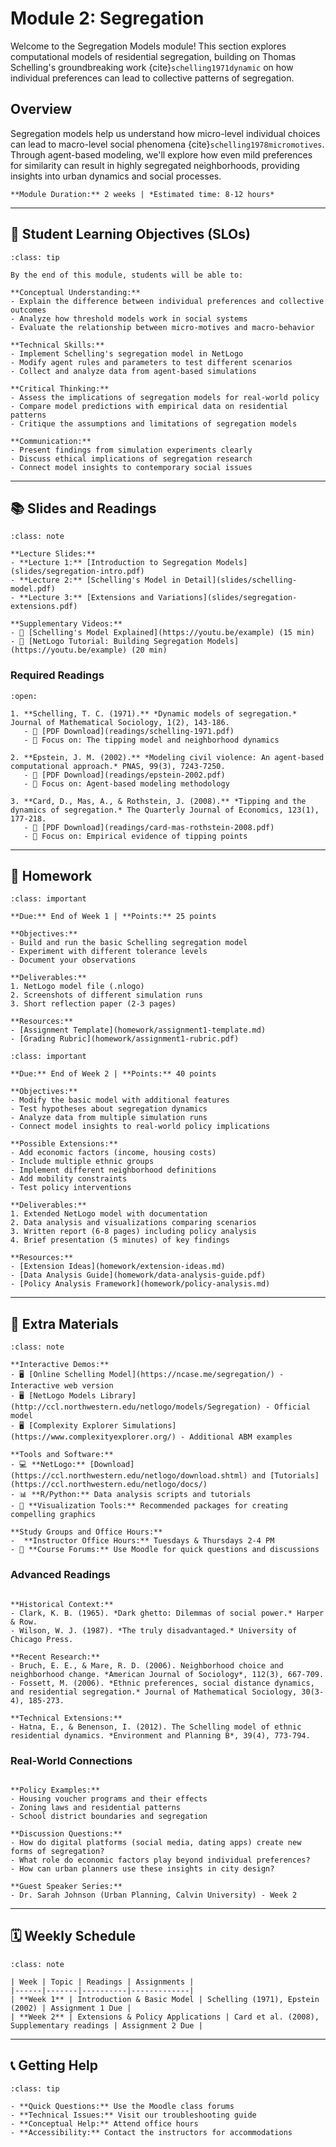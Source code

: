 # Module 2: Segregation

Welcome to the Segregation Models module! This section explores computational models of residential segregation, building on Thomas Schelling's groundbreaking work {cite}`schelling1971dynamic` on how individual preferences can lead to collective patterns of segregation.

## Overview

Segregation models help us understand how micro-level individual choices can lead to macro-level social phenomena {cite}`schelling1978micromotives`. Through agent-based modeling, we'll explore how even mild preferences for similarity can result in highly segregated neighborhoods, providing insights into urban dynamics and social processes.

```{note}
**Module Duration:** 2 weeks | *Estimated time: 8-12 hours*
```

---

## 🎯 Student Learning Objectives (SLOs)

```{admonition} Learning Goals
:class: tip

By the end of this module, students will be able to:

**Conceptual Understanding:**
- Explain the difference between individual preferences and collective outcomes
- Analyze how threshold models work in social systems
- Evaluate the relationship between micro-motives and macro-behavior

**Technical Skills:**
- Implement Schelling's segregation model in NetLogo
- Modify agent rules and parameters to test different scenarios
- Collect and analyze data from agent-based simulations

**Critical Thinking:**
- Assess the implications of segregation models for real-world policy
- Compare model predictions with empirical data on residential patterns
- Critique the assumptions and limitations of segregation models

**Communication:**
- Present findings from simulation experiments clearly
- Discuss ethical implications of segregation research
- Connect model insights to contemporary social issues
```

---

## 📚 Slides and Readings

```{admonition} Course Materials
:class: note

**Lecture Slides:**
- **Lecture 1:** [Introduction to Segregation Models](slides/segregation-intro.pdf)
- **Lecture 2:** [Schelling's Model in Detail](slides/schelling-model.pdf)
- **Lecture 3:** [Extensions and Variations](slides/segregation-extensions.pdf)

**Supplementary Videos:**
- 🎥 [Schelling's Model Explained](https://youtu.be/example) (15 min)
- 🎥 [NetLogo Tutorial: Building Segregation Models](https://youtu.be/example) (20 min)
```

### Required Readings

```{dropdown} Core Reading Materials
:open:

1. **Schelling, T. C. (1971).** *Dynamic models of segregation.* Journal of Mathematical Sociology, 1(2), 143-186.
   - 📖 [PDF Download](readings/schelling-1971.pdf)
   - 🎯 Focus on: The tipping model and neighborhood dynamics

2. **Epstein, J. M. (2002).** *Modeling civil violence: An agent-based computational approach.* PNAS, 99(3), 7243-7250.
   - 📖 [PDF Download](readings/epstein-2002.pdf)
   - 🎯 Focus on: Agent-based modeling methodology

3. **Card, D., Mas, A., & Rothstein, J. (2008).** *Tipping and the dynamics of segregation.* The Quarterly Journal of Economics, 123(1), 177-218.
   - 📖 [PDF Download](readings/card-mas-rothstein-2008.pdf)
   - 🎯 Focus on: Empirical evidence of tipping points
```

---

## 📝 Homework

```{admonition} Assignment 1: Basic Schelling Model
:class: important

**Due:** End of Week 1 | **Points:** 25 points

**Objectives:**
- Build and run the basic Schelling segregation model
- Experiment with different tolerance levels
- Document your observations

**Deliverables:**
1. NetLogo model file (.nlogo)
2. Screenshots of different simulation runs
3. Short reflection paper (2-3 pages)

**Resources:**
- [Assignment Template](homework/assignment1-template.md)
- [Grading Rubric](homework/assignment1-rubric.pdf)
```

```{admonition} Assignment 2: Model Extensions and Analysis
:class: important

**Due:** End of Week 2 | **Points:** 40 points

**Objectives:**
- Modify the basic model with additional features
- Test hypotheses about segregation dynamics
- Analyze data from multiple simulation runs
- Connect model insights to real-world policy implications

**Possible Extensions:**
- Add economic factors (income, housing costs)
- Include multiple ethnic groups
- Implement different neighborhood definitions
- Add mobility constraints
- Test policy interventions

**Deliverables:**
1. Extended NetLogo model with documentation
2. Data analysis and visualizations comparing scenarios
3. Written report (6-8 pages) including policy analysis
4. Brief presentation (5 minutes) of key findings

**Resources:**
- [Extension Ideas](homework/extension-ideas.md)
- [Data Analysis Guide](homework/data-analysis-guide.pdf)
- [Policy Analysis Framework](homework/policy-analysis.md)
```

---

## 🌟 Extra Materials

```{admonition} Additional Resources
:class: note

**Interactive Demos:**
- 🖥️ [Online Schelling Model](https://ncase.me/segregation/) - Interactive web version
- 🖥️ [NetLogo Models Library](http://ccl.northwestern.edu/netlogo/models/Segregation) - Official model
- 🖥️ [Complexity Explorer Simulations](https://www.complexityexplorer.org/) - Additional ABM examples

**Tools and Software:**
- 💻 **NetLogo:** [Download](https://ccl.northwestern.edu/netlogo/download.shtml) and [Tutorials](https://ccl.northwestern.edu/netlogo/docs/)
- 📊 **R/Python:** Data analysis scripts and tutorials
- 🎨 **Visualization Tools:** Recommended packages for creating compelling graphics

**Study Groups and Office Hours:**
-  **Instructor Office Hours:** Tuesdays & Thursdays 2-4 PM
- 💬 **Course Forums:** Use Moodle for quick questions and discussions
```

### Advanced Readings

```{dropdown} For the Curious Mind

**Historical Context:**
- Clark, K. B. (1965). *Dark ghetto: Dilemmas of social power.* Harper & Row.
- Wilson, W. J. (1987). *The truly disadvantaged.* University of Chicago Press.

**Recent Research:**
- Bruch, E. E., & Mare, R. D. (2006). Neighborhood choice and neighborhood change. *American Journal of Sociology*, 112(3), 667-709.
- Fossett, M. (2006). *Ethnic preferences, social distance dynamics, and residential segregation.* Journal of Mathematical Sociology, 30(3-4), 185-273.

**Technical Extensions:**
- Hatna, E., & Benenson, I. (2012). The Schelling model of ethnic residential dynamics. *Environment and Planning B*, 39(4), 773-794.
```

### Real-World Connections

```{dropdown} Current Events and Applications

**Policy Examples:**
- Housing voucher programs and their effects
- Zoning laws and residential patterns
- School district boundaries and segregation

**Discussion Questions:**
- How do digital platforms (social media, dating apps) create new forms of segregation?
- What role do economic factors play beyond individual preferences?
- How can urban planners use these insights in city design?

**Guest Speaker Series:**
- Dr. Sarah Johnson (Urban Planning, Calvin University) - Week 2
```

---

## 🗓️ Weekly Schedule

```{admonition} Module Timeline
:class: note

| Week | Topic | Readings | Assignments |
|------|-------|----------|-------------|
| **Week 1** | Introduction & Basic Model | Schelling (1971), Epstein (2002) | Assignment 1 Due |
| **Week 2** | Extensions & Policy Applications | Card et al. (2008), Supplementary readings | Assignment 2 Due |
```

---

## 📞 Getting Help

```{admonition} Need Support?
:class: tip

- **Quick Questions:** Use the Moodle class forums
- **Technical Issues:** Visit our troubleshooting guide
- **Conceptual Help:** Attend office hours
- **Accessibility:** Contact the instructors for accommodations
```

